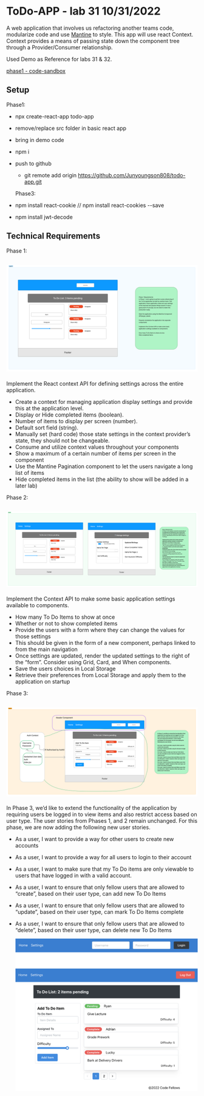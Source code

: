 # ToDo-APP - lab 31 10/31/2022

A web application that involves us refactoring another teams code, modularize code and use [Mantine](https://mantine.dev/) to style. This app will use react Context. Context provides a means of passing state down the component tree through a Provider/Consumer relationship.

Used Demo as Reference for labs 31 & 32.

[phase1 - code-sandbox](https://codesandbox.io/p/github/Junyoungson808/todo-app/draft/loving-tu?file=%2FREADME.md&workspace=%257B%2522activeFileId%2522%253A%2522cl9xnjhxx0000lrkg3cb7e4fz%2522%252C%2522openFiles%2522%253A%255B%2522%252FREADME.md%2522%255D%252C%2522sidebarPanel%2522%253A%2522EXPLORER%2522%252C%2522gitSidebarPanel%2522%253A%2522COMMIT%2522%252C%2522sidekickItems%2522%253A%255B%257B%2522key%2522%253A%2522cl9xnjkgq000o356h0pnotzbu%2522%252C%2522type%2522%253A%2522PROJECT_SETUP%2522%252C%2522isMinimized%2522%253Afalse%257D%252C%257B%2522type%2522%253A%2522PREVIEW%2522%252C%2522taskId%2522%253A%2522start%2522%252C%2522port%2522%253A3000%252C%2522key%2522%253A%2522cl9xnk0u40068356hzduppp8z%2522%252C%2522isMinimized%2522%253Afalse%257D%252C%257B%2522type%2522%253A%2522TASK_LOG%2522%252C%2522taskId%2522%253A%2522start%2522%252C%2522key%2522%253A%2522cl9xnjxxd004a356hsocitiyc%2522%252C%2522isMinimized%2522%253Afalse%257D%255D%257D)

<!-- [phase2 - code-sandbox]() -->

<!-- [phase3 - code-sandbox]()
[phase4 - code-sandbox]() -->

## Setup

  Phase1:

- npx create-react-app todo-app
- remove/replace src folder in basic react app
- bring in demo code
- npm i  <!-- bring in demo code/src folder -->
- push to github
  - git remote add origin <https://github.com/Junyoungson808/todo-app.git>

  Phase3:
- npm install react-cookie // npm install react-cookies --save
- npm install jwt-decode

## Technical Requirements

Phase 1:

## ![UML](./week7%20labs.png)

Implement the React context API for defining settings across the entire application.

- Create a context for managing application display settings and provide this at the application level.
- Display or Hide completed items (boolean).
- Number of items to display per screen (number).
- Default sort field (string).
- Manually set (hard code) those state settings in the context provider’s state, they should not be changeable.
- Consume and utilize context values throughout your components
- Show a maximum of a certain number of items per screen in the <List /> component
- Use the Mantine Pagination component to let the users navigate a long list of items
- Hide completed items in the list (the ability to show will be added in a later lab)

Phase 2:

## ![UML](./week7%20labs%20(1).png)

Implement the Context API to make some basic application settings available to components.

- How many To Do Items to show at once
- Whether or not to show completed items
- Provide the users with a form where they can change the values for those settings
- This should be given in the form of a new component, perhaps linked to from the main navigation
- Once settings are updated, render the updated settings to the right of the “form”. Consider using Grid, Card, and When components.
- Save the users choices in Local Storage
- Retrieve their preferences from Local Storage and apply them to the application on startup

Phase 3:

## ![UML](./week7%20labs%20(2).png)

In Phase 3, we’d like to extend the functionality of the application by requiring users be logged in to view items and also restrict access based on user type. The user stories from Phases 1, and 2 remain unchanged. For this phase, we are now adding the following new user stories.

- As a user, I want to provide a way for other users to create new accounts
- As a user, I want to provide a way for all users to login to their account
- As a user, I want to make sure that my To Do items are only viewable to users that have logged in with a valid account.
- As a user, I want to ensure that only fellow users that are allowed to “create”, based on their user type, can add new To Do Items
- As a user, I want to ensure that only fellow users that are allowed to “update”, based on their user type, can mark To Do Items complete
- As a user, I want to ensure that only fellow users that are allowed to “delete”, based on their user type, can delete new To Do Items

  ![Logged-Out Comp:](./todo-logged-out.png)
  ![Logged-In (as editor) Comp:](./todo-editor.png)
